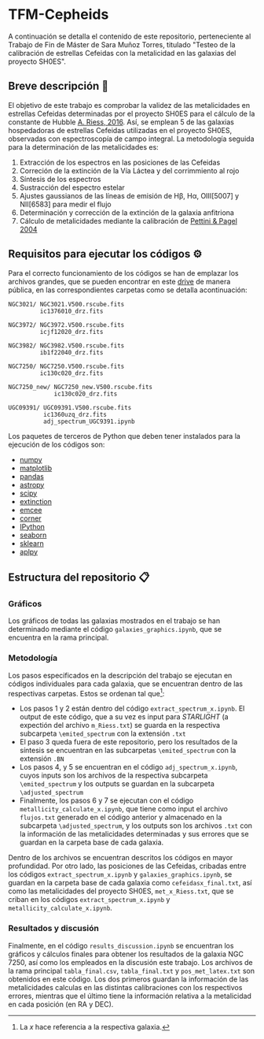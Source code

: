 # TFM-Cepheids

A continuación se detalla el contenido de este repositorio, perteneciente al Trabajo de Fin de Máster de Sara Muñoz Torres, titulado "Testeo de la calibración de estrellas Cefeidas con la metalicidad en las galaxias del proyecto SH0ES".


## Breve descripción 📖

El objetivo de este trabajo es comprobar la validez de las metalicidades en estrellas Cefeidas determinadas por el proyecto SH0ES para el cálculo de la constante de Hubble [A. Riess, 2016](https://iopscience.iop.org/article/10.3847/0004-637X/826/1/56). Así, se emplean 5 de las galaxias hospedadoras de estrellas Cefeidas utilizadas en el proyecto SH0ES, observadas con espectroscopía de campo integral. La metodología seguida para la determinación de las metalicidades es:

 1. Extracción de los espectros en las posiciones de las Cefeidas
 2. Correción de la extinción de la Vía Láctea y del corrimmiento al rojo
 3. Síntesis de los espectros
 4. Sustracción del espectro estelar
 5. Ajustes gaussianos de las líneas de emisión de Hβ, Hα, OIII[5007] y NII[6583] para medir el flujo
 6. Determinación y corrección de la extinción de la galaxia anfitriona
 7. Cálculo de metalicidades mediante la calibración de [Pettini & Pagel 2004](https://academic.oup.com/mnras/article/348/3/L59/1280428)



## Requisitos para ejecutar los códigos ⚙️

Para el correcto funcionamiento de los códigos se han de emplazar los archivos grandes, que se pueden encontrar en este [drive](https://drive.google.com/drive/u/5/folders/1AHKIRPcjnqzH8-04cx5OZ3LoRAEzcBXj) de manera pública, en las correspondientes carpetas como se detalla acontinuación:

```
NGC3021/ NGC3021.V500.rscube.fits
         ic1376010_drz.fits

NGC3972/ NGC3972.V500.rscube.fits
         icjf12020_drz.fits
         
NGC3982/ NGC3982.V500.rscube.fits
         ib1f22040_drz.fits
         
NGC7250/ NGC7250.V500.rscube.fits
         ic130c020_drz.fits
         
NGC7250_new/ NGC7250_new.V500.rscube.fits
             ic130c020_drz.fits
             
UGC09391/ UGC09391.V500.rscube.fits
          ic1360uzq_drz.fits
          adj_spectrum_UGC9391.ipynb
```          

Los paquetes de terceros de Python que deben tener instalados para la ejecución de los códigos son:

- [numpy](https://numpy.org/)
- [matplotlib](https://matplotlib.org/)
- [pandas](https://pandas.pydata.org/)
- [astropy](https://www.astropy.org/)
- [scipy](https://scipy.org/)
- [extinction](https://extinction.readthedocs.io/en/latest/)
- [emcee](https://emcee.readthedocs.io/en/stable/)
- [corner](https://corner.readthedocs.io/en/latest/)
- [IPython](https://ipython.org/)
- [seaborn](https://seaborn.pydata.org/)
- [sklearn](https://scikit-learn.org/stable/)
- [aplpy](https://aplpy.readthedocs.io/en/stable/)




## Estructura del repositorio 📋  

### Gráficos

Los gráficos de todas las galaxias mostrados en el trabajo se han determinado mediante el código `galaxies_graphics.ipynb`, que se encuentra en la rama principal. 


### Metodología

Los pasos especificados en la descripción del trabajo se ejecutan en códigos individuales para cada galaxia, que se encuentran dentro de las respectivas carpetas. Estos se ordenan tal que[^1]:

- Los pasos 1 y 2 están dentro del código `extract_spectrum_x.ipynb`. El output de este código, que a su vez es input para *STARLIGHT* (a expectión del archivo `m_Riess.txt`) se guarda en la respectiva subcarpeta `\emited_spectrum` con la extensión `.txt`
- El paso 3 queda fuera de este repositorio, pero los resultados de la síntesis se encuentran en las subcarpetas `\emited_spectrum` con la extensión `.BN`
- Los pasos 4, y 5 se encuentran en el código `adj_spectrum_x.ipynb`, cuyos inputs son los archivos de la respectiva subcarpeta `\emited_spectrum` y los outputs se guardan en la subcarpeta `\adjusted_spectrum`
- Finalmente, los pasos 6 y 7 se ejecutan con el código `metallicity_calculate_x.ipynb`, que tiene como input el archivo `flujos.txt` generado en el código anterior y almacenado en la subcarpeta `\adjusted_spectrum`, y los outputs son los archivos `.txt` con la información de las metalicidades determinadas y sus errores que se guardan en la carpeta base de cada galaxia.

Dentro de los archivos se encuentran descritos los códigos en mayor profundidad. Por otro lado, las posiciones de las Cefeidas, cribadas entre los códigos `extract_spectrum_x.ipynb` y  `galaxies_graphics.ipynb`, se guardan en la carpeta base de cada galaxia como `cefeidasx_final.txt`, así como las metalicidades del proyecto SH0ES, `met_x_Riess.txt`, que se criban en los códigos `extract_spectrum_x.ipynb` y `metallicity_calculate_x.ipynb`.


### Resultados y discusión

Finalmente, en el código `results_discussion.ipynb` se encuentran los gráficos y cálculos finales para obtener los resultados de la galaxia NGC 7250, así como los empleados en la discusión este trabajo. Los archivos de la rama principal `tabla_final.csv`, `tabla_final.txt` y `pos_met_latex.txt` son obtenidos en este código. Los dos primeros guardan la información de las metalicidades calculas en las distintas calibraciones con los respectivos errores, mientras que el último tiene la información relativa a la metalicidad en cada posición (en RA y DEC).


[^1]: La *x* hace referencia a la respectiva galaxia. 
